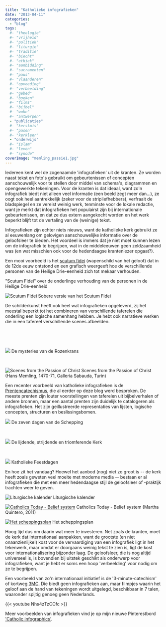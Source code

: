 ```yaml
---
title: "Katholieke infografieken"
date: "2013-04-11"
categories: 
  - "blog"
tags:
  #- "theologie"
  #- "vrijheid"
  #- "politiek"
  #- "liturgie"
  #- "traditie"
  #- "biecht"
  #- "ethiek"
  #- "aanbidding"
  #- "sacramenten"
  #- "paus"
  #- "vlaanderen"
  #- "opvoeding"
  #- "verbeelding"
  #- "gebed"
  #- "boeken"
  #- "films"
  #- "bijbel"
  #- "woke"
  #- "antwerpen"
  - "publicaties"
  #- "kerstmis"
  #- "pasen"
  #- "kerkleer"
  - "onderwijs"
  #- "islam"
  #- "leven"
  #- "synode"
coverImage: "memling_passie1.jpg"
---
```


Iedereen kent wel de zogenaamde 'infografieken' uit de kranten. Ze worden naast tekst en foto's gebruikt om gebeurtenissen of concepten aanschouwelijk voor te stellen door middel van schema's, diagrammen en opengewerkte tekeningen. Voor de kranten is dat ideaal, want zo'n infografiek biedt niet alleen veel informatie (een beeld zegt meer dan...), ze oogt ook heel aantrekkelijk (zeker voor de stripliefhebbers), verfraait de bladspiegel en ze vereist weinig werk, tenminste voor de lokale redactie, want je merkt dat infografieken het populairst zijn bij internationale gebeurtenissen, en dat ze dus extern aangekocht worden en het werk beperkt blijft tot de vertaling van de (weinige) tekst.

Infografieken zijn echter niets nieuws, want de katholieke kerk gebruikt ze al eeuwenlang om gelovigen aanschouwelijke informatie over de geloofsleer te bieden. Het voordeel is immers dat je niet moet kunnen lezen om de infografiek te begrijpen, wat in de middeleeuwen geen zeldzaamheid was (en wat misschien ook voor de hedendaagse krantenlezer opgaat?).

Een mooi voorbeeld is het [scutum fidei](http://en.wikipedia.org/wiki/Shield_of_the_Trinity "Wikipedia over het Scutum Fidei") (wapenschild van het geloof) dat in de 12de eeuw ontstond en een grafisch weergeeft hoe de verschillende personen van de Heilige Drie-eenheid zich tot mekaar verhouden.

"Scutum Fidei" over de onderlinge verhouding van de personen in de Heilige Drie-eenheid

![Scutum Fidei](images/500px-Shield-Trinity-Scutum-Fidei-compact.svg.png) Sobere versie van het Scutum Fidei

De schilderkunst heeft ook heel wat infografieken opgeleverd, zij het meestal beperkt tot het combineren van verschillende taferelen die onderling een logische samenhang hebben. Je hebt ook narratieve werken die in een tafereel verschillende scenes afbeelden.

 

 

![](images/OurLadyRosary-203x300.jpg) De mysteries van de Rozenkrans

 

![Scenes from the Passion of Christ](images/memling_passie1.jpg?w=450) Scenes from the Passion of Christ (Hans Memling, 1470-71, Galleria Sabauda, Turin)

Een recenter voorbeeld van katholieke infografieken is de [Prentencatechismus](http://prentencatechismus.org/ "Prentencatechismus"), die al eerder op deze blog werd besproken. De meeste prenten zijn louter voorstellingen van taferelen uit bijbelverhalen of andere bronnen, maar een aantal prenten zijn duidelijk te catalogeren als infografieken. Het zijn geillustreerde representaties van lijsten, logische concepten, structuren en beslissingsbomen.

![](images/de-schepping-225x300.jpg) De zeven dagen van de Schepping

 

[![](images/gemeenschap-van-de-heiligen-225x300.jpg)](http://prentencatechismus.org/2011/01/13/negende-artikel-vervolg-ik-geloof-in-de-gemeenschap-van-de-heiligen/) De lijdende, strijdende en triomferende Kerk

 

[![](images/katholieke-feesten-225x300.jpeg)](http://prentencatechismus.org/uncategorized/de-geboden-van-de-kerk-in-het-algemeen-eerste-gebod-van-de-kerk-zon-en-feestdag-houd-in-eer-tweede-gebod-van-de-kerk-hoor-wel-mis-dan-elke-keer/) Katholieke Feestdagen

En hoe zit het vandaag? Hoewel het aanbod (nog) niet zo groot is -- de kerk heeft zoals geweten veel moeite met moderne media -- bestaan er al infografieken die met een meer hedendaagse stijl de geloofsleer of -praktijk trachten weer te geven.

![Liturgische kalender](images/circular-liturgical-calendar.jpg) Liturgische kalender

[![Catholics Today - Belief system](images/catholicstodaypart1_502917e6689e8_w5871.png?w=450 "Catholics Today part 1")](http://visual.ly/catholics-today-part-1) Catholics Today - Belief system (Martha Quintero, 2011)

[![Het scheppingsplan](images/hetscheppingsplan1.png?w=450 "Het scheppingsplan")](/page/gods-scheppingsplan/) Het scheppingsplan

Hoog tijd dus om daarin wat meer te investeren. Net zoals de kranten, moet de kerk dat internationaal aanpakken, want de grootste (en niet onaanzienlijke!) kost voor de vervaardiging van een infografiek ligt in het tekenwerk, maar omdat er doorgaans weinig tekst te zien is, ligt de kost voor internationalisering bijzonder laag. De geloofsleer, die is nog altijd universeel is, is bovendien bij uitstek geschikt als onderwerp voor infografieken, want je hebt er soms een hoop 'verbeelding' voor nodig om ze te begrijpen.

Een voorbeeld van zo'n internationaal initiatief is de '3-minute-catechism' of kortweg [3MC](http://www.3mc.me/eng/index_eng.html "3MC"). Die biedt geen infografieken aan, maar filmpjes waarin het geloof aan de hand van tekeningen wordt uitgelegd, beschikbaar in 7 talen, waaronder spijtig genoeg geen Nederlands.

{{< youtube Nhs4zTzCCfc >}}

Meer voorbeelden van infografieken vind je op mijn nieuwe Pinterestbord ['Catholic infographics'](http://pinterest.com/vicmortelmans/catholic-infographics/ "Catholic Infographics").
